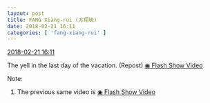 ```yaml
---
layout: post
title: FANG Xiang-rui (方翔锐)
date: 2018-02-21 16:11
categories: [ 'fang-xiang-rui' ]
---
```


<div class="weibo-info">
  <a href="https://weibo.com/6117583008/G49q0cD2m">2018-02-21 16:11</a>
</div>

The yell in the last day of the vacation. (Repost) [◉ Flash Show Video](https://www.miaopai.com/show/aRLwL~CvPrq7tdMvAOHeo6sloPZDJ90OR5Ub0A__.htm)

<!-- more -->

Note:
1. The previous same video is [◉ Flash Show Video](https://www.miaopai.com/show/h6CxteHtseX2u6OquP~LkW3-ndGhfLM3dordfQ__.htm)
